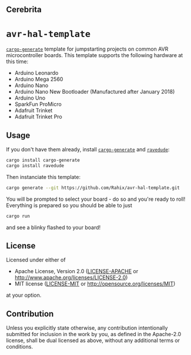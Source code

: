 ## Cerebrita

`avr-hal-template`
==================
[`cargo-generate`] template for jumpstarting projects on common AVR
microcontroller boards.  This template supports the following hardware at this
time:

 - Arduino Leonardo
 - Arduino Mega 2560
 - Arduino Nano
 - Arduino Nano New Bootloader (Manufactured after January 2018)
 - Arduino Uno
 - SparkFun ProMicro
 - Adafruit Trinket
 - Adafruit Trinket Pro

## Usage
If you don't have them already, install [`cargo-generate`] and [`ravedude`]:

```bash
cargo install cargo-generate
cargo install ravedude
```

Then instanciate this template:

```bash
cargo generate --git https://github.com/Rahix/avr-hal-template.git
```

You will be prompted to select your board - do so and you're ready to roll!
Everything is prepared so you should be able to just

```bash
cargo run
```

and see a blinky flashed to your board!

[`cargo-generate`]: https://github.com/cargo-generate/cargo-generate
[`ravedude`]: https://github.com/Rahix/avr-hal/tree/next/ravedude

## License
Licensed under either of

 - Apache License, Version 2.0
   ([LICENSE-APACHE](LICENSE-APACHE) or <http://www.apache.org/licenses/LICENSE-2.0>)
 - MIT license
   ([LICENSE-MIT](LICENSE-MIT) or <http://opensource.org/licenses/MIT>)

at your option.

## Contribution
Unless you explicitly state otherwise, any contribution intentionally submitted
for inclusion in the work by you, as defined in the Apache-2.0 license, shall
be dual licensed as above, without any additional terms or conditions.
